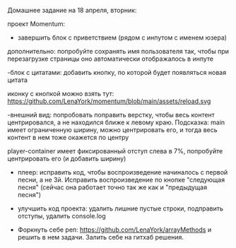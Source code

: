  Домашнее задание на 18 апреля, вторник:

 проект Momentum:

 -  завершить блок с приветствием (рядом с инпутом с именем юзера)
 
 дополнительно: попробуйте сохранять имя пользователя так, чтобы при перезагрузке страницы оно автоматически отображалось в инпуте

 -блок с цитатами: добавить кнопку, по которой будет появляться новая цитата
 
 иконку с кнопкой можно взять тут: https://github.com/LenaYork/momentum/blob/main/assets/reload.svg

 -внешний вид: попробовать поправить верстку, чтобы весь контент центрировался, а не находился ближе к левому краю. Подсказка: main имеет ограниченную ширину, можно центрировать его, и тогда весь контент в нем тоже окажется по центру
 
 player-container имеет фиксированный отступ слева в 7%, попробуйте центрировать его (и добавить ширину)

 - плеер: исправить код, чтобы воспроизведение начиналось с первой песни, а не 3й. Исправить воспроизведение по кнопке "следующая песня" (сейчас она работает точно так же как и "предыдущая песня")

- улучшить код проекта: удалить лишние пустые строки, подправить отступы, удалить console.log

 - Форкнуть себе реп:  https://github.com/LenaYork/arrayMethods и решить в нем задачи. Залить себе на гитхаб решения.

